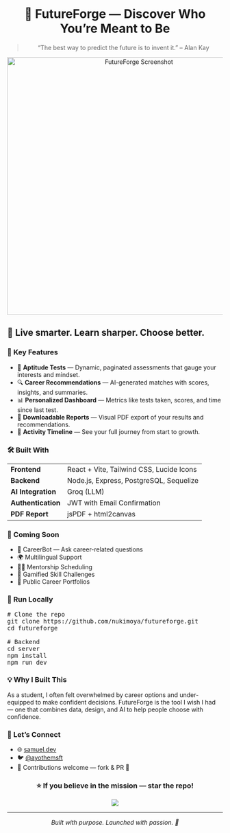 <h1 align="center">🌟 FutureForge — Discover Who You’re Meant to Be</h1>

<blockquote align="center">
  “The best way to predict the future is to invent it.” – Alan Kay
</blockquote>

<p align="center">
  <img src="https://samuel-dev-rosy.vercel.app/projects/futureforge/homepage.png" alt="FutureForge Screenshot" width="600"/>
</p>

<h2>🚀 Live smarter. Learn sharper. Choose better.</h2>

<h3>🧠 Key Features</h3>
<ul>
  <li>📝 <strong>Aptitude Tests</strong> — Dynamic, paginated assessments that gauge your interests and mindset.</li>
  <li>🔍 <strong>Career Recommendations</strong> — AI-generated matches with scores, insights, and summaries.</li>
  <li>📊 <strong>Personalized Dashboard</strong> — Metrics like tests taken, scores, and time since last test.</li>
  <li>📁 <strong>Downloadable Reports</strong> — Visual PDF export of your results and recommendations.</li>
  <li>📜 <strong>Activity Timeline</strong> — See your full journey from start to growth.</li>
</ul>

<h3>🛠️ Built With</h3>
<table>
  <tr>
    <td><strong>Frontend</strong></td>
    <td>React + Vite, Tailwind CSS, Lucide Icons</td>
  </tr>
  <tr>
    <td><strong>Backend</strong></td>
    <td>Node.js, Express, PostgreSQL, Sequelize</td>
  </tr>
  <tr>
    <td><strong>AI Integration</strong></td>
    <td>Groq (LLM)</td>
  </tr>
  <tr>
    <td><strong>Authentication</strong></td>
    <td>JWT with Email Confirmation</td>
  </tr>
  <tr>
    <td><strong>PDF Report</strong></td>
    <td>jsPDF + html2canvas</td>
  </tr>
</table>

<h3>🔮 Coming Soon</h3>
<ul>
  <li>🤖 CareerBot — Ask career-related questions</li>
  <li>🌍 Multilingual Support</li>
  <li>🧑‍🏫 Mentorship Scheduling</li>
  <li>🧩 Gamified Skill Challenges</li>
  <li>📜 Public Career Portfolios</li>
</ul>

<h3>🧪 Run Locally</h3>

<pre>
# Clone the repo
git clone https://github.com/nukimoya/futureforge.git
cd futureforge

# Backend
cd server
npm install
npm run dev
</pre>

<h3>💡 Why I Built This</h3>
<p>
  As a student, I often felt overwhelmed by career options and under-equipped to make confident decisions.
  FutureForge is the tool I wish I had — one that combines data, design, and AI to help people choose with confidence.
</p>

<h3>🤝 Let’s Connect</h3>
<ul>
  <li>🌐 <a href="https://samuel-dev-rosy.vercel.app/" target="_blank">samuel.dev</a></li>
  <li>🐦 <a href="https://twitter.com/ayothemsft" target="_blank">@ayothemsft</a></li>
  <li>🔧 Contributions welcome — fork & PR 🙌</li>
</ul>

<h3 align="center">⭐ If you believe in the mission — star the repo!</h3>

<p align="center">
  <a href="https://github.com/nukimoya/futureforge">
    <img src="https://img.shields.io/github/stars/nukimoya/futureforge?style=social" />
  </a>
</p>

<hr />

<p align="center"><em>Built with purpose. Launched with passion. 💙</em></p>
